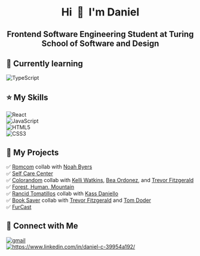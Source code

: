 <h1 align="center">Hi&nbsp; 👋&nbsp; I'm Daniel</h1>

<h2 align="center">Frontend Software Engineering Student at Turing School of Software and Design</h2>

## 🌱 Currently learning
<img src="https://img.shields.io/badge/TypeScript-blue?style=for-the-badge&logo=typescript&logoColor=white" alt="TypeScript" data-canonical-src="https://img.shields.io/badge/TypeScript-blue?style=for-the-badge&logo=typescript&logoColor=white" style="max-width: 100%;">

## ⭐️ My Skills
<img src="https://camo.githubusercontent.com/ab4c3c731a174a63df861f7b118d6c8a6c52040a021a552628db877bd518fe84/68747470733a2f2f696d672e736869656c64732e696f2f62616467652f72656163742d2532333230323332612e7376673f7374796c653d666f722d7468652d6261646765266c6f676f3d7265616374266c6f676f436f6c6f723d253233363144414642" alt="React" data-canonical-src="https://img.shields.io/badge/react-%2320232a.svg?style=for-the-badge&amp;logo=react&amp;logoColor=%2361DAFB" style="max-width: 100%;"><br>
<img src="https://camo.githubusercontent.com/aeddc848275a1ffce386dc81c04541654ca07b2c43bbb8ad251085c962672aea/68747470733a2f2f696d672e736869656c64732e696f2f62616467652f6a6176617363726970742d2532333332333333302e7376673f7374796c653d666f722d7468652d6261646765266c6f676f3d6a617661736372697074266c6f676f436f6c6f723d253233463744463145" alt="JavaScript" data-canonical-src="https://img.shields.io/badge/javascript-%23323330.svg?style=for-the-badge&amp;logo=javascript&amp;logoColor=%23F7DF1E" style="max-width: 100%;"><br>
<img src="https://camo.githubusercontent.com/49fbb99f92674cc6825349b154b65aaf4064aec465d61e8e1f9fb99da3d922a1/68747470733a2f2f696d672e736869656c64732e696f2f62616467652f68746d6c352d2532334533344632362e7376673f7374796c653d666f722d7468652d6261646765266c6f676f3d68746d6c35266c6f676f436f6c6f723d7768697465" alt="HTML5" data-canonical-src="https://img.shields.io/badge/html5-%23E34F26.svg?style=for-the-badge&amp;logo=html5&amp;logoColor=white" style="max-width: 100%;"><br>
<img src="https://camo.githubusercontent.com/e6b67b27998fca3bccf4c0ee479fc8f9de09d91f389cccfbe6cb1e29c10cfbd7/68747470733a2f2f696d672e736869656c64732e696f2f62616467652f637373332d2532333135373242362e7376673f7374796c653d666f722d7468652d6261646765266c6f676f3d63737333266c6f676f436f6c6f723d7768697465" alt="CSS3" data-canonical-src="https://img.shields.io/badge/css3-%231572B6.svg?style=for-the-badge&amp;logo=css3&amp;logoColor=white" style="max-width: 100%;">

## 📝 My Projects
✅ [Romcom](https://danielcurtin.github.io/romcom/) collab with [Noah Byers](https://github.com/SleepyisAwak3)<br>
✅ [Self Care Center](https://danielcurtin.github.io/self-care-center/)<br>
✅ [Colorandom](https://danielcurtin.github.io/colorandom/) collab with [Kelli Watkins](https://github.com/klwats), [Bea Ordonez](https://github.com/bea-ordonez), and [Trevor Fitzgerald](https://github.com/trevorfitz0)<br>
✅ [Forest, Human, Mountain](https://danielcurtin.github.io/forest-human-mountain/)<br>
✅ [Rancid Tomatillos](https://danielcurtin.github.io/rancid-tomatillos) collab with [Kass Daniello](https://github.com/Zertroz)<br>
✅ [Book Saver](https://danielcurtin.github.io/book-saver) collab with [Trevor Fitzgerald](https://github.com/trevorfitz0) and [Tom Doder](https://github.com/lordschwifty)<br>
✅ [FurCast](https://danielcurtin.github.io/FurCast)

## 🔗 Connect with Me
<a href="mailto:dcurtin.work@gmail.com"><img src="https://img.shields.io/badge/-GMAIL-white?style=for-the-badge&logo=gmail" alt="gmail" maxWidth="100%"/><br>
<a href="https://linkedin.com/in/daniel-curtin-39954a192/" target="blank"><img src="https://img.shields.io/badge/-LinkedIn-blue?style=for-the-badge&logo=linkedin" alt="https://www.linkedin.com/in/daniel-c-39954a192/" maxWidth="100%"/></a><br>
